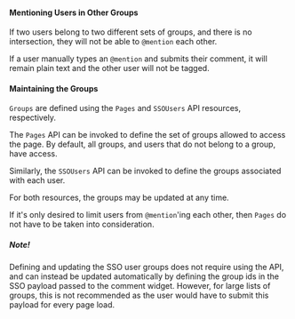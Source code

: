 #### Mentioning Users in Other Groups

If two users belong to two different sets of groups, and there is no intersection, they will not be able to `@mention` each other.

If a user manually types an `@mention` and submits their comment, it will remain plain text and the other user will not be tagged.

#### Maintaining the Groups

`Groups` are defined using the `Pages` and `SSOUsers` API resources, respectively.

The `Pages` API can be invoked to define the set of groups allowed to access the page. By default, all groups, and users that do
not belong to a group, have access.

Similarly, the `SSOUsers` API can be invoked to define the groups associated with each user.

For both resources, the groups may be updated at any time.

If it's only desired to limit users from `@mention`'ing each other, then `Pages` do not have to be taken into consideration.

##### Note!

Defining and updating the SSO user groups does not require using the API, and can instead be updated automatically by defining the
group ids in the SSO payload passed to the comment widget. However, for large lists of groups, this is not recommended as the user
would have to submit this payload for every page load.
